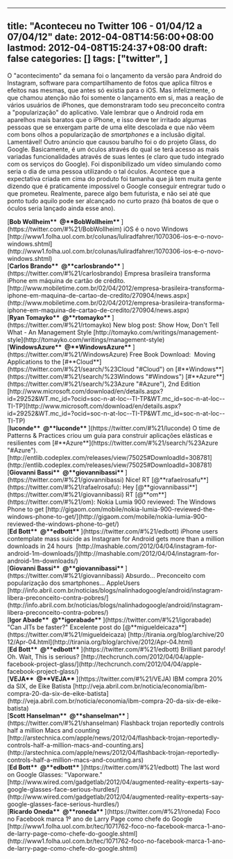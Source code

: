 
---
title: "Aconteceu no Twitter 106 - 01/04/12 a 07/04/12"
date: 2012-04-08T14:56:00+08:00
lastmod: 2012-04-08T15:24:37+08:00
draft: false
categories: []
tags: ["twitter", ]
---


O "acontecimento" da semana foi o lançamento da versão para Android do Instagram, software para compartilhamento de fotos que aplica filtros e efeitos nas mesmas, que antes só existia para o iOS. Mas infelizmente, o que chamou atenção não foi somente o lançamento em si, mas a reação de vários usuários de iPhones, que demonstraram todo seu preconceito contra a "popularização" do aplicativo. Vale lembrar que o Android roda em aparelhos mais baratos que o iPhone, e isso deve ter irritado algumas pessoas que se enxergam parte de uma elite descolada e que não vêem com bons olhos a popularização de *smartphones* e a inclusão digital. Lamentável! Outro anúncio que causou barulho foi o do projeto Glass, do Google. Basicamente, é um óculos através do qual se terá acesso as mais variadas funcionalidades através de suas lentes (e claro que tudo integrado com os serviços do Google). Foi disponibilizado um vídeo simulando como seria o dia de uma pessoa utilizando o tal óculos. Acontece que a expectativa criada em cima do produto foi tamanha que já tem muita gente dizendo que é praticamente impossível o Google conseguir entregrar tudo o que prometeu. Realmente, parece algo bem futurista, e não sei até que ponto tudo aquilo pode ser alcançado no curto prazo (há boatos de que o óculos seria lançado ainda esse ano).


<div class="stream-item-header">[<strong class="fullname js-action-profile-name show-popup-with-id">Bob Wollheim** <span>‏</span> <span class="username js-action-profile-name">@**BobWollheim**</span> </strong>](https://twitter.com/#%21/BobWollheim) iOS é o novo Windows [http://www1.folha.uol.com.br/colunas/luliradfahrer/1070306-ios-e-o-novo-windows.shtml](http://www1.folha.uol.com.br/colunas/luliradfahrer/1070306-ios-e-o-novo-windows.shtml)  


<div class="stream-item-header">[<strong class="fullname js-action-profile-name show-popup-with-id">Carlos Brando** <span>‏</span> <span class="username js-action-profile-name">@**carlosbrando**</span> </strong>](https://twitter.com/#%21/carlosbrando) Empresa brasileira transforma iPhone em máquina de cartão de crédito.   
[http://www.mobiletime.com.br/02/04/2012/empresa-brasileira-transforma-iphone-em-maquina-de-cartao-de-credito/270904/news.aspx](http://www.mobiletime.com.br/02/04/2012/empresa-brasileira-transforma-iphone-em-maquina-de-cartao-de-credito/270904/news.aspx)  


<div class="stream-item-header">[<strong class="fullname js-action-profile-name show-popup-with-id">Ryan Tomayko** <span>‏</span> <span class="username js-action-profile-name">@**rtomayko**</span> </strong>](https://twitter.com/#%21/rtomayko) New blog post: Show How, Don't Tell What - An Management Style [http://tomayko.com/writings/management-style](http://tomayko.com/writings/management-style)  


<div class="stream-item-header">[<strong class="fullname js-action-profile-name show-popup-with-id">WindowsAzure** <span>‏</span> <span class="username js-action-profile-name">@**WindowsAzure**</span> </strong>](https://twitter.com/#%21/WindowsAzure) Free Book Download:  Moving Applications to the [#**Cloud**](https://twitter.com/#%21/search/%23Cloud "#Cloud") on [#**Windows**](https://twitter.com/#%21/search/%23Windows "#Windows") [#**Azure**](https://twitter.com/#%21/search/%23Azure "#Azure"), 2nd Edition   
[http://www.microsoft.com/download/en/details.aspx?id=29252&WT.mc_id=?ocid=soc-n-at-loc--TI-TP&WT.mc_id=soc-n-at-loc--TI-TP](http://www.microsoft.com/download/en/details.aspx?id=29252&WT.mc_id=?ocid=soc-n-at-loc--TI-TP&WT.mc_id=soc-n-at-loc--TI-TP)  


<div class="stream-item-header">[<strong class="fullname js-action-profile-name show-popup-with-id">luconde** <span>‏</span> <span class="username js-action-profile-name">@**luconde**</span> </strong>](https://twitter.com/#%21/luconde) O time de Patterns & Practices criou um guia para construir aplicações elásticas e resilientes com [#**Azure**](https://twitter.com/#%21/search/%23Azure "#Azure"). [http://entlib.codeplex.com/releases/view/75025#DownloadId=308781](http://entlib.codeplex.com/releases/view/75025#DownloadId=308781)  


<div class="stream-item-header">[<strong class="fullname js-action-profile-name show-popup-with-id">Giovanni Bassi** <span>‏</span> <span class="username js-action-profile-name">@**giovannibassi**</span> </strong>](https://twitter.com/#%21/giovannibassi) Nice! RT [@**rafaelrosafu**](https://twitter.com/#%21/rafaelrosafu): Hey [@**giovannibassi**](https://twitter.com/#%21/giovannibassi) RT [@**om**](https://twitter.com/#%21/om): Nokia Lumia 900 reviewed: The Windows Phone to get   
[http://gigaom.com/mobile/nokia-lumia-900-reviewed-the-windows-phone-to-get/](http://gigaom.com/mobile/nokia-lumia-900-reviewed-the-windows-phone-to-get/)  


<div class="stream-item-header">[<strong class="fullname js-action-profile-name show-popup-with-id">Ed Bott** <span>‏</span> <span class="username js-action-profile-name">@**edbott**</span> </strong>](https://twitter.com/#%21/edbott) iPhone users contemplate mass suicide as Instagram for Android gets more than a million downloads in 24 hours  [http://mashable.com/2012/04/04/instagram-for-android-1m-downloads/](http://mashable.com/2012/04/04/instagram-for-android-1m-downloads/)  


<div class="stream-item-header">[<strong class="fullname js-action-profile-name show-popup-with-id">Giovanni Bassi** <span>‏</span> <span class="username js-action-profile-name">@**giovannibassi**</span> </strong>](https://twitter.com/#%21/giovannibassi) Absurdo... Preconceito com popularização dos smartphones... AppleUsers   
[http://info.abril.com.br/noticias/blogs/nalinhadogoogle/android/instagram-libera-preconceito-contra-pobres/](http://info.abril.com.br/noticias/blogs/nalinhadogoogle/android/instagram-libera-preconceito-contra-pobres/)  


<div class="stream-item-header">[<strong class="fullname js-action-profile-name show-popup-with-id">Igor Abade** <span>‏</span> <span class="username js-action-profile-name">@**igorabade**</span> </strong>](https://twitter.com/#%21/igorabade)  "Can JITs be faster?" Excelente post do [@**migueldeicaza**](https://twitter.com/#%21/migueldeicaza) [http://tirania.org/blog/archive/2012/Apr-04.html](http://tirania.org/blog/archive/2012/Apr-04.html)  


<div class="stream-item-header">[<strong class="fullname js-action-profile-name show-popup-with-id">Ed Bott** <span>‏</span> <span class="username js-action-profile-name">@**edbott**</span> </strong>](https://twitter.com/#%21/edbott) Brilliant parody! Oh. Wait, This is serious? [http://techcrunch.com/2012/04/04/apple-facebook-project-glass/](http://techcrunch.com/2012/04/04/apple-facebook-project-glass/)  


<div class="stream-item-header">[<strong class="fullname js-action-profile-name show-popup-with-id">VEJA** <span>‏</span> <span class="username js-action-profile-name">@**VEJA**</span> </strong>](https://twitter.com/#%21/VEJA) IBM compra 20% da SIX, de Eike Batista [http://veja.abril.com.br/noticia/economia/ibm-compra-20-da-six-de-eike-batista](http://veja.abril.com.br/noticia/economia/ibm-compra-20-da-six-de-eike-batista)  


<div class="stream-item-header">[<strong class="fullname js-action-profile-name show-popup-with-id">Scott Hanselman** <span>‏</span> <span class="username js-action-profile-name">@**shanselman**</span> </strong>](https://twitter.com/#%21/shanselman) Flashback trojan reportedly controls half a million Macs and counting [http://arstechnica.com/apple/news/2012/04/flashback-trojan-reportedly-controls-half-a-million-macs-and-counting.ars](http://arstechnica.com/apple/news/2012/04/flashback-trojan-reportedly-controls-half-a-million-macs-and-counting.ars)  


<div class="stream-item-header">[<strong class="fullname js-action-profile-name show-popup-with-id">Ed Bott** <span>‏</span> <span class="username js-action-profile-name">@**edbott**</span> </strong>](https://twitter.com/#%21/edbott) The last word on Google Glasses: "Vaporware." [http://www.wired.com/gadgetlab/2012/04/augmented-reality-experts-say-google-glasses-face-serious-hurdles/](http://www.wired.com/gadgetlab/2012/04/augmented-reality-experts-say-google-glasses-face-serious-hurdles/)  


<div class="stream-item-header">[<strong class="fullname js-action-profile-name show-popup-with-id">Ricardo Oneda** <span>‏</span> <span class="username js-action-profile-name">@**roneda**</span> </strong>](https://twitter.com/#%21/roneda) Foco no Facebook marca 1º ano de Larry Page como chefe do Google [http://www1.folha.uol.com.br/tec/1071762-foco-no-facebook-marca-1-ano-de-larry-page-como-chefe-do-google.shtml](http://www1.folha.uol.com.br/tec/1071762-foco-no-facebook-marca-1-ano-de-larry-page-como-chefe-do-google.shtml)  

</div>
</div>
</div>
</div>
</div>
</div>
</div>
</div>
</div>
</div>
</div>
</div>
</div>
</div>

